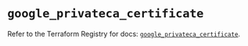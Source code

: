 # `google_privateca_certificate`

Refer to the Terraform Registry for docs: [`google_privateca_certificate`](https://registry.terraform.io/providers/hashicorp/google-beta/5.35.0/docs/resources/google_privateca_certificate).
